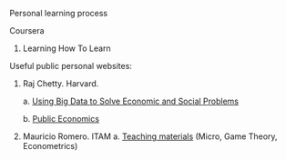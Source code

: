 Personal learning process

Coursera
1. Learning How To Learn



Useful public personal websites:
1. Raj Chetty. Harvard.
  
    a. [Using Big Data to Solve Economic and Social Problems](https://opportunityinsights.org/course/) 

    b. [Public Economics](http://www.rajchetty.com/lectures/public/)
  
2. Mauricio Romero. ITAM
    a. [Teaching materials](https://mauricio-romero.com/teaching/) (Micro, Game Theory, Econometrics)



